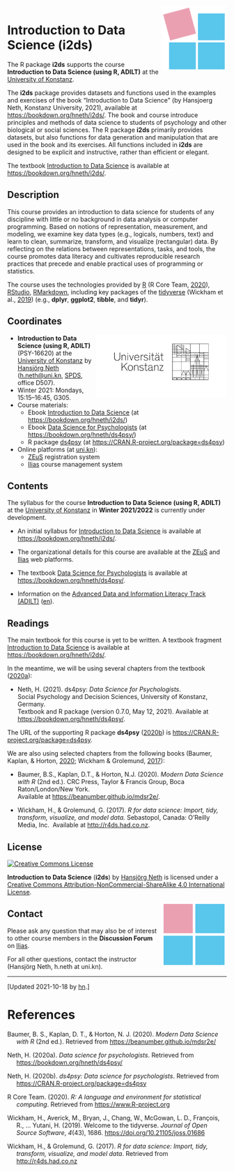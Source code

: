 
<!-- README.md is generated from README.Rmd. Please edit the .Rmd file. -->
<!-- badges: start: -->
<!-- badges: end. -->
<!-- i2ds logo: -->
<!-- ![](i2ds_logo_1.png) -->

<a href="https://www.spds.uni-konstanz.de/">
<img src = "./inst/images/i2ds_logo_1.png" alt = "i2ds" align = "right" width = "150" style = "width: 150px; float: right; border:15;"/>
</a>

# Introduction to Data Science (i2ds)

The R package **i2ds** supports the course **Introduction to Data
Science (using R, ADILT)** at the [University of
Konstanz](https://www.uni-konstanz.de/en/).

<!-- From package description: -->

The **i2ds** package provides datasets and functions used in the
examples and exercises of the book “Introduction to Data Science” (by
Hansjoerg Neth, Konstanz University, 2021), available at
<a href="https://bookdown.org/hneth/i2ds/" class="uri">https://bookdown.org/hneth/i2ds/</a>.
The book and course introduce principles and methods of data science to
students of psychology and other biological or social sciences. The R
package **i2ds** primarily provides datasets, but also functions for
data generation and manipulation that are used in the book and its
exercises. All functions included in **i2ds** are designed to be
explicit and instructive, rather than efficient or elegant.

The textbook [Introduction to Data
Science](https://bookdown.org/hneth/i2ds/) is available at
<a href="https://bookdown.org/hneth/i2ds/" class="uri">https://bookdown.org/hneth/i2ds/</a>.

## Description

<!-- Abstract: [2020-09-17]  -->
<!-- Contents: -->

This course provides an introduction to data science for students of any
discipline with little or no background in data analysis or computer
programming. Based on notions of representation, measurement, and
modeling, we examine key data types (e.g., logicals, numbers, text) and
learn to clean, summarize, transform, and visualize (rectangular) data.
By reflecting on the relations between representations, tasks, and
tools, the course promotes data literacy and cultivates reproducible
research practices that precede and enable practical uses of programming
or statistics.

<!-- Tools/technology: -->

The course uses the technologies provided by
[R](https://www.r-project.org/) (R Core Team, [2020](#ref-R-base)),
[RStudio](https://rstudio.com/),
[RMarkdown](https://rmarkdown.rstudio.com/), including key packages of
the [tidyverse](https://www.tidyverse.org/) (Wickham et al.,
[2019](#ref-tidyverse)) (e.g., **dplyr**, **ggplot2**, **tibble**, and
**tidyr**).

## Coordinates

<!-- uni.kn logo and link: -->
<!-- ![](./inst/images/uniKn_logo.png) -->

<a href = "https://www.uni-konstanz.de/en/">
<img src = "./inst/images/uniKn_logo.png" alt = "uni.kn" align = "right" width = "300px" style = "width: 300px; float: right; border: 20px;"/>
<!-- <img src = "./inst/images/uniKn_logo_s.png" alt = "uni.kn" style = "float: right; border:20;"/> -->
</a>

<!-- Winter 2021/2022: -->

-   **Introduction to Data Science (using R, ADILT)** (PSY-16620) at the
    [University of Konstanz](https://www.uni-konstanz.de/en/) by
    [Hansjörg Neth](https://neth.de/)
    (<a href="mailto:h.neth@uni.kn" class="email">h.neth@uni.kn</a>,
    [SPDS](https://www.spds.uni-konstanz.de/), office D507).
-   Winter 2021: Mondays, 15:15–16:45, G305.
-   Course materials:
    -   Ebook [Introduction to Data
        Science](https://bookdown.org/hneth/i2ds/) (at
        <a href="https://bookdown.org/hneth/i2ds/" class="uri">https://bookdown.org/hneth/i2ds/</a>)
    -   Ebook [Data Science for
        Psychologists](https://bookdown.org/hneth/ds4psy/) (at
        <a href="https://bookdown.org/hneth/ds4psy/" class="uri">https://bookdown.org/hneth/ds4psy/</a>)
    -   R package [ds4psy](https://CRAN.R-project.org/package=ds4psy)
        (at
        <a href="https://CRAN.R-project.org/package=ds4psy" class="uri">https://CRAN.R-project.org/package=ds4psy</a>)
-   Online platforms (at [uni.kn](https://www.uni-konstanz.de/en/)):
    -   [ZEuS](https://zeus.uni-konstanz.de:443/hioserver/pages/startFlow.xhtml?_flowId=detailView-flow&unitId=86706&periodId=558&navigationPosition=hisinoneLehrorganisation,examEventOverviewOwn)
        registration system  
    -   [Ilias](https://ilias.uni-konstanz.de/goto_ILIASKONSTANZ_crs_1287561.html)
        course management system

<!-- Add blank line. -->

## Contents

The syllabus for the course **Introduction to Data Science (using R,
ADILT)** at the [University of
Konstanz](https://www.uni-konstanz.de/en/) in **Winter 2021/2022** is
currently under development.

-   An initial syllabus for [Introduction to Data
    Science](https://bookdown.org/hneth/i2ds/) is available at
    <a href="https://bookdown.org/hneth/i2ds/" class="uri">https://bookdown.org/hneth/i2ds/</a>.

-   The organizational details for this course are available at the
    [ZEuS](https://zeus.uni-konstanz.de:443/hioserver/pages/startFlow.xhtml?_flowId=detailView-flow&unitId=86706&periodId=558&navigationPosition=hisinoneLehrorganisation,examEventOverviewOwn)
    and
    [Ilias](https://ilias.uni-konstanz.de/goto_ILIASKONSTANZ_crs_1287561.html)
    web platforms.

-   The textbook [Data Science for
    Psychologists](https://bookdown.org/hneth/ds4psy/) is available at
    <a href="https://bookdown.org/hneth/ds4psy/" class="uri">https://bookdown.org/hneth/ds4psy/</a>.

-   Information on the [Advanced Data and Information Literacy Track
    (ADILT)](https://www.uni-konstanz.de/lehren/adilt-projekt/)
    ([en](https://www.uni-konstanz.de/en/teaching/adilt/)).

<!-- Add blank line. -->

## Readings

The main textbook for this course is yet to be written. A textbook
fragment [Introduction to Data
Science](https://bookdown.org/hneth/i2ds/) is available at
<a href="https://bookdown.org/hneth/i2ds/" class="uri">https://bookdown.org/hneth/i2ds/</a>.

In the meantime, we will be using several chapters from the textbook
([2020](#ref-ds4psyBook)[a](#ref-ds4psyBook)):

-   Neth, H. (2021). ds4psy: *Data Science for Psychologists*.  
    Social Psychology and Decision Sciences, University of Konstanz,
    Germany.  
    Textbook and R package (version 0.7.0, May 12, 2021). Available at
    <a href="https://bookdown.org/hneth/ds4psy/" class="uri">https://bookdown.org/hneth/ds4psy/</a>.

The URL of the supporting R package **ds4psy**
([2020](#ref-R-ds4psy)[b](#ref-R-ds4psy)) is
<a href="https://CRAN.R-project.org/package=ds4psy" class="uri">https://CRAN.R-project.org/package=ds4psy</a>.

We are also using selected chapters from the following books (Baumer,
Kaplan, & Horton, [2020](#ref-mdsr); Wickham & Grolemund,
[2017](#ref-r4ds)):

-   Baumer, B.S., Kaplan, D.T., & Horton, N.J. (2020). *Modern Data
    Science with R* (2nd ed.). CRC Press, Taylor & Francis Group, Boca
    Raton/London/New York.  
    Available at
    <a href="https://beanumber.github.io/mdsr2e/" class="uri">https://beanumber.github.io/mdsr2e/</a>.

-   Wickham, H., & Grolemund, G. (2017). *R for data science: Import,
    tidy, transform, visualize, and model data.* Sebastopol, Canada:
    O’Reilly Media, Inc.  Available at
    <a href="http://r4ds.had.co.nz" class="uri">http://r4ds.had.co.nz</a>.

## License

<!-- (a) Use online image: -->

<a rel="license" href="https://creativecommons.org/licenses/by-nc-sa/4.0/"><img alt="Creative Commons License" style="border-width:0" src="https://i.creativecommons.org/l/by-nc-sa/4.0/88x31.png" /></a>

<!-- (b) Use local image: -->
<!-- <a rel="license" href="https://creativecommons.org/licenses/by-nc-sa/4.0/"><img alt="Creative Commons License" style="border-width:0" src = "./images/CC_BY_NC_SA.png" /></a> -->
<!-- License text:  -->

<span xmlns:dct="http://purl.org/dc/terms/"
property="dct:title">**Introduction to Data Science** (**i2ds**)</span>
by
<a xmlns:cc="http://creativecommons.org/ns#" href="https://neth.de" property="cc:attributionName" rel="cc:attributionURL">Hansjörg
Neth</a> is licensed under a
<a rel="license" href="https://creativecommons.org/licenses/by-nc-sa/4.0/">Creative
Commons Attribution-NonCommercial-ShareAlike 4.0 International
License</a>.

<!-- i2ds logo: -->
<!-- ![](i2ds_logo_2.png) -->

<a href="https://www.spds.uni-konstanz.de/">
<img src = "./inst/images/i2ds_logo_2.png" alt = "i2ds (square)" align = "right" width = "150" style = "width: 150px; float: right; border:15;"/>
</a>

## Contact

Please ask any question that may also be of interest to other course
members in the **Discussion Forum** on
[Ilias](https://ilias.uni-konstanz.de/goto_ILIASKONSTANZ_crs_1287561.html).

For all other questions, contact the instructor (Hansjörg Neth, h.neth
at uni.kn).

<!-- Footer: -->

------------------------------------------------------------------------

<!-- Update note: -->

\[Updated 2021-10-18 by [hn](https://neth.de).\]

<!-- Automatic references: -->

# References

<!-- eof. -->

<div id="refs" class="references hanging-indent">

<div id="ref-mdsr">

Baumer, B. S., Kaplan, D. T., & Horton, N. J. (2020). *Modern Data
Science with R* (2nd ed.). Retrieved from
<https://beanumber.github.io/mdsr2e/>

</div>

<div id="ref-ds4psyBook">

Neth, H. (2020a). *Data science for psychologists*. Retrieved from
<https://bookdown.org/hneth/ds4psy/>

</div>

<div id="ref-R-ds4psy">

Neth, H. (2020b). *ds4psy: Data science for psychologists*. Retrieved
from <https://CRAN.R-project.org/package=ds4psy>

</div>

<div id="ref-R-base">

R Core Team. (2020). *R: A language and environment for statistical
computing*. Retrieved from <https://www.R-project.org>

</div>

<div id="ref-tidyverse">

Wickham, H., Averick, M., Bryan, J., Chang, W., McGowan, L. D.,
François, R., … Yutani, H. (2019). Welcome to the tidyverse. *Journal of
Open Source Software*, *4*(43), 1686.
<https://doi.org/10.21105/joss.01686>

</div>

<div id="ref-r4ds">

Wickham, H., & Grolemund, G. (2017). *R for data science: Import, tidy,
transform, visualize, and model data*. Retrieved from
<http://r4ds.had.co.nz>

</div>

</div>
